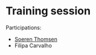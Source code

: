 # Training session

Participations: 
- [Soeren Thomsen](https://github.com/soerenthomsen)
- Filipa Carvalho
